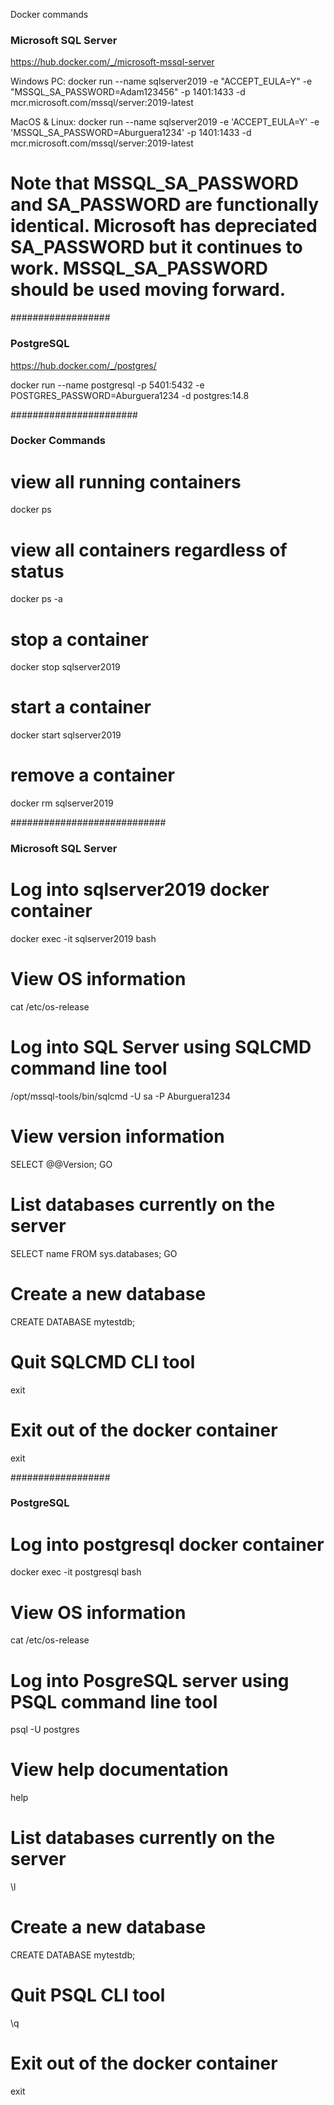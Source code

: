 Docker commands
### Microsoft SQL Server ###

https://hub.docker.com/_/microsoft-mssql-server

Windows PC:
docker run --name sqlserver2019 -e "ACCEPT_EULA=Y" -e "MSSQL_SA_PASSWORD=Adam123456" -p 1401:1433 -d mcr.microsoft.com/mssql/server:2019-latest

MacOS & Linux:
docker run --name sqlserver2019 -e 'ACCEPT_EULA=Y' -e 'MSSQL_SA_PASSWORD=Aburguera1234' -p 1401:1433 -d mcr.microsoft.com/mssql/server:2019-latest


# Note that MSSQL_SA_PASSWORD and SA_PASSWORD are functionally identical. Microsoft has depreciated SA_PASSWORD but it continues to work. MSSQL_SA_PASSWORD should be used moving forward.


##################
### PostgreSQL ###

https://hub.docker.com/_/postgres/

docker run --name postgresql -p 5401:5432 -e POSTGRES_PASSWORD=Aburguera1234 -d postgres:14.8




#######################
### Docker Commands ###

# view all running containers
docker ps

# view all containers regardless of status
docker ps -a

# stop a container
docker stop sqlserver2019

# start a container
docker start sqlserver2019

# remove a container
docker rm sqlserver2019

############################
### Microsoft SQL Server ###

# Log into sqlserver2019 docker container
docker exec -it sqlserver2019 bash

# View OS information
cat /etc/os-release

# Log into SQL Server using SQLCMD command line tool
/opt/mssql-tools/bin/sqlcmd -U sa -P Aburguera1234

# View version information
SELECT @@Version;
GO

# List databases currently on the server
SELECT name FROM sys.databases;
GO

# Create a new database
CREATE DATABASE mytestdb;

# Quit SQLCMD CLI tool
exit

# Exit out of the docker container
exit




##################
### PostgreSQL ###

# Log into postgresql docker container
docker exec -it postgresql bash

# View OS information
cat /etc/os-release

# Log into PosgreSQL server using PSQL command line tool
psql -U postgres

# View help documentation
help

# List databases currently on the server
\l

# Create a new database
CREATE DATABASE mytestdb;

# Quit PSQL CLI tool
\q

# Exit out of the docker container
exit


